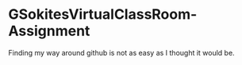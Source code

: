 # GSokitesVirtualClassRoom-Assignment
Finding my way around github is not as easy as I thought it would be.

